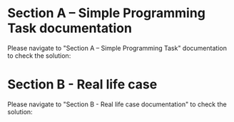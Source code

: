 # Section A – Simple Programming Task documentation
Please navigate to "Section A – Simple Programming Task" documentation to check the solution:
 
 
# Section B - Real life case
 Please navigate to "Section B - Real life case documentation" to check the solution:

 
